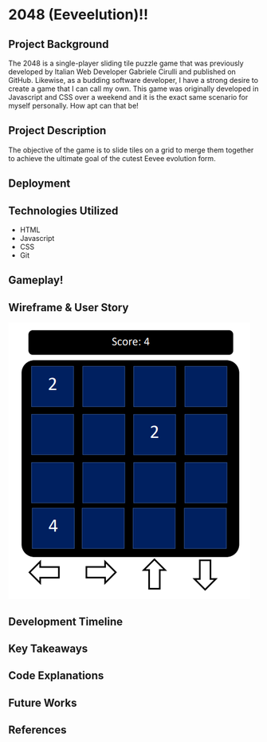 # 2048 (Eeveelution)!!

## Project Background

The 2048 is a single-player sliding tile puzzle game that was previously developed by Italian Web Developer Gabriele Cirulli and published on GitHub. Likewise, as a budding software developer, I have a strong desire to create a game that I can call my own. This game was originally developed in Javascript and CSS over a weekend and it is the exact same scenario for myself personally. How apt can that be!

## Project Description
The objective of the game is to slide tiles on a grid to merge them together to achieve the ultimate goal of the cutest Eevee evolution form. 

## Deployment 

## Technologies Utilized

- HTML
- Javascript
- CSS
- Git

## Gameplay!

## Wireframe & User Story
![Initial Sketch](https://github.com/gregoryfoo95/2048_Game/blob/main/Ideation/Initial%20Wireframe.png?raw=true)

## Development Timeline

## Key Takeaways

## Code Explanations

## Future Works

## References
